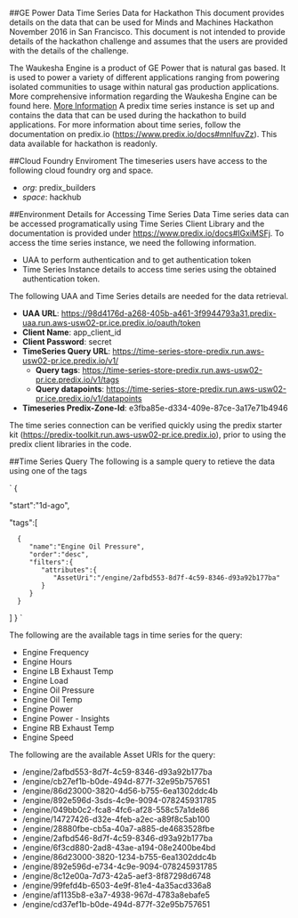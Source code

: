 ##GE Power Data Time Series Data for Hackathon
This document provides details on the data that can be used for Minds and Machines Hackathon November 2016 in San Francisco. This document is not intended to provide details of the hackathon challenge and assumes that the users are provided with the details of the challenge.

The Waukesha Engine is a product of GE Power that is natural gas based. It is used to power a variety of different applications ranging from powering isolated communities to usage within natural gas production applications.
More comprehensive information regarding the Waukesha Engine can be found here. [More Information](https://powergen.gepower.com/content/dam/gepower-pgdp/global/en_US/documents/product/Reciprocating%20Engines/waukesha-powering-the-world-brochure.pdf)
A predix time series instance is set up and contains the data that can be used during the hackathon to build applications. For more information about time series, follow the documentation on predix.io (https://www.predix.io/docs#mnlfuvZz). This data available for hackathon is readonly.

##Cloud Foundry Enviroment
The timeseries users have access to the following cloud foundry org and space.
  * _org_: predix_builders
  * _space_: hackhub 
  
##Environment Details for Accessing Time Series Data
Time series data can be accessed programatically using Time Series Client Library and the documentation is provided under https://www.predix.io/docs#IGxiMSFj. To access the time series instance, we need the following information.

* UAA to perform authentication and to get authentication token
* Time Series Instance details to access time series using the obtained authentication token.

The following UAA and Time Series details are needed for the data retrieval.

* **UAA URL**: https://98d4176d-a268-405b-a461-3f9944793a31.predix-uaa.run.aws-usw02-pr.ice.predix.io/oauth/token
* **Client Name**: app_client_id
* **Client Password**: secret
* **TimeSeries Query URL**: https://time-series-store-predix.run.aws-usw02-pr.ice.predix.io/v1/
  * **Query tags**: https://time-series-store-predix.run.aws-usw02-pr.ice.predix.io/v1/tags
  * **Query datapoints**: https://time-series-store-predix.run.aws-usw02-pr.ice.predix.io/v1/datapoints
* **Timeseries Predix-Zone-Id**: e3fba85e-d334-409e-87ce-3a17e71b4946

The time series connection can be verified quickly using the predix starter kit (https://predix-toolkit.run.aws-usw02-pr.ice.predix.io), prior to using the predix client libraries in the code. 

##Time Series Query
The following is a sample query to retieve the data using one of the tags 

`
{  

   "start":"1d-ago",
   
   "tags":[  
   
      {  
         "name":"Engine Oil Pressure",
         "order":"desc",
         "filters":{  
            "attributes":{  
               "AssetUri":"/engine/2afbd553-8d7f-4c59-8346-d93a92b177ba"
            }
         }
      }
   ]
}
`

The following are the available tags in time series for the query:
* Engine Frequency
* Engine Hours
* Engine LB Exhaust Temp
* Engine Load
* Engine Oil Pressure
* Engine Oil Temp
* Engine Power
* Engine Power - Insights
* Engine RB Exhaust Temp
* Engine Speed

The following are the available Asset URIs for the query:
* /engine/2afbd553-8d7f-4c59-8346-d93a92b177ba
* /engine/cb27ef1b-b0de-494d-877f-32e95b757651
* /engine/86d23000-3820-4d56-b755-6ea1302ddc4b
* /engine/892e596d-3sds-4c9e-9094-078245931785
* /engine/049bb0c2-fca8-4fc6-af28-558c57a1de86
* /engine/14727426-d32e-4feb-a2ec-a89f8c5ab100
* /engine/28880fbe-cb5a-40a7-a885-de4683528fbe
* /engine/2afbd546-8d7f-4c59-8346-d93a92b177ba
* /engine/6f3cd880-2ad8-43ae-a194-08e2400be4bd
* /engine/86d23000-3820-1234-b755-6ea1302ddc4b
* /engine/892e596d-e734-4c9e-9094-078245931785
* /engine/8c12e00a-7d73-42a5-aef3-8f87298d6748
* /engine/99fefd4b-6503-4e9f-81e4-4a35acd336a8
* /engine/af1135b8-e3a7-4938-967d-4783a8ebafe5
* /engine/cd37ef1b-b0de-494d-877f-32e95b757651
 




